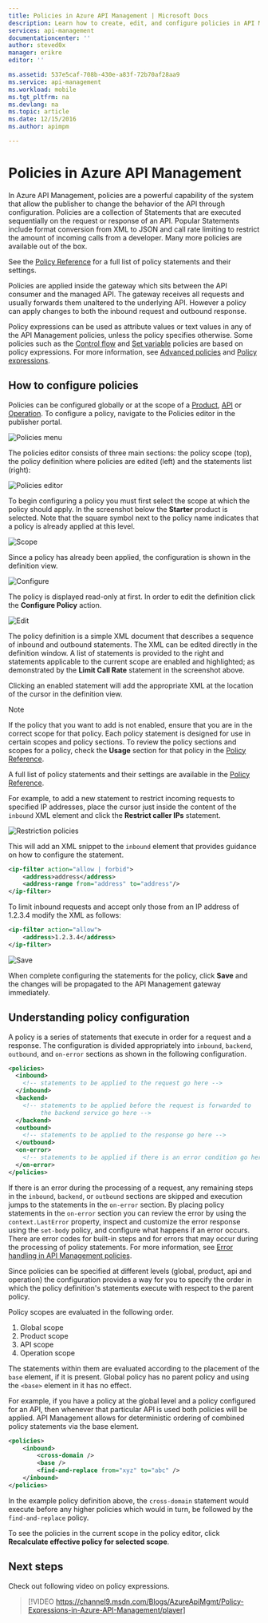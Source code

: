```yaml
---
title: Policies in Azure API Management | Microsoft Docs
description: Learn how to create, edit, and configure policies in API Management.
services: api-management
documentationcenter: ''
author: steved0x
manager: erikre
editor: ''

ms.assetid: 537e5caf-708b-430e-a83f-72b70af28aa9
ms.service: api-management
ms.workload: mobile
ms.tgt_pltfrm: na
ms.devlang: na
ms.topic: article
ms.date: 12/15/2016
ms.author: apimpm

---
```

# Policies in Azure API Management
In Azure API Management, policies are a powerful capability of the system that allow the publisher to change the behavior of the API through configuration. Policies are a collection of Statements that are executed sequentially on the request or response of an API. Popular Statements include format conversion from XML to JSON and call rate limiting to restrict the amount of incoming calls from a developer. Many more policies are available out of the box.

See the [Policy Reference][Policy Reference] for a full list of policy statements and their settings.

Policies are applied inside the gateway which sits between the API consumer and the managed API. The gateway receives all requests and usually forwards them unaltered to the underlying API. However a policy can apply changes to both the inbound request and outbound response.

Policy expressions can be used as attribute values or text values in any of the API Management policies, unless the policy specifies otherwise. Some policies such as the [Control flow][Control flow] and [Set variable][Set variable] policies are based on policy expressions. For more information, see [Advanced policies][Advanced policies] and [Policy expressions][Policy expressions].

## <a name="scopes"> </a>How to configure policies
Policies can be configured globally or at the scope of a [Product][Product], [API][API] or [Operation][Operation]. To configure a policy, navigate to the Policies editor in the publisher portal.

![Policies menu][policies-menu]

The policies editor consists of three main sections: the policy scope (top), the policy definition where policies are edited (left) and the statements list (right):

![Policies editor][policies-editor]

To begin configuring a policy you must first select the scope at which the policy should apply. In the screenshot below the **Starter** product is selected. Note that the square symbol next to the policy name indicates that a policy is already applied at this level.

![Scope][policies-scope]

Since a policy has already been applied, the configuration is shown in the definition view.

![Configure][policies-configure]

The policy is displayed read-only at first. In order to edit the definition click the **Configure Policy** action.

![Edit][policies-edit]

The policy definition is a simple XML document that describes a sequence of inbound and outbound statements. The XML can be edited directly in the definition window. A list of statements is provided to the right and statements applicable to the current scope are enabled and highlighted; as demonstrated by the **Limit Call Rate** statement in the screenshot above.

Clicking an enabled statement will add the appropriate XML at the location of the cursor in the definition view. 

> [!NOTE]
> If the policy that you want to add is not enabled, ensure that you are in the correct scope for that policy. Each policy statement is designed for use in certain scopes and policy sections. To review the policy sections and scopes for a policy, check the **Usage** section for that policy in the [Policy Reference][Policy Reference].
> 
> 

A full list of policy statements and their settings are available in the [Policy Reference][Policy Reference].

For example, to add a new statement to restrict incoming requests to specified IP addresses, place the cursor just inside the content of the `inbound` XML element and click the **Restrict caller IPs** statement.

![Restriction policies][policies-restrict]

This will add an XML snippet to the `inbound` element that provides guidance on how to configure the statement.

```xml
<ip-filter action="allow | forbid">
    <address>address</address>
    <address-range from="address" to="address"/>
</ip-filter>
```

To limit inbound requests and accept only those from an IP address of 1.2.3.4 modify the XML as follows:

```xml
<ip-filter action="allow">
    <address>1.2.3.4</address>
</ip-filter>
```

![Save][policies-save]

When complete configuring the statements for the policy, click **Save** and the changes will be propagated to the API Management gateway immediately.

## <a name="sections"> </a>Understanding policy configuration
A policy is a series of statements that execute in order for a request and a response. The configuration is divided appropriately into `inbound`, `backend`, `outbound`, and `on-error` sections as shown in the following configuration.

```xml
<policies>
  <inbound>
    <!-- statements to be applied to the request go here -->
  </inbound>
  <backend>
    <!-- statements to be applied before the request is forwarded to 
         the backend service go here -->
  </backend>
  <outbound>
    <!-- statements to be applied to the response go here -->
  </outbound>
  <on-error>
    <!-- statements to be applied if there is an error condition go here -->
  </on-error>
</policies> 
```

If there is an error during the processing of a request, any remaining steps in the `inbound`, `backend`, or `outbound` sections are skipped and execution jumps to the statements in the `on-error` section. By placing policy statements in the `on-error` section you can review the error by using the `context.LastError` property, inspect and customize the error response using the `set-body` policy, and configure what happens if an error occurs. There are error codes for built-in steps and for errors that may occur during the processing of policy statements. For more information, see [Error handling in API Management policies](https://msdn.microsoft.com/library/azure/mt629506.aspx).

Since policies can be specified at different levels (global, product, api and operation) the configuration provides a way for you to specify the order in which the policy definition's statements execute with respect to the parent policy. 

Policy scopes are evaluated in the following order.

1. Global scope
2. Product scope
3. API scope
4. Operation scope

The statements within them are evaluated according to the placement of the `base` element, if it is present. Global policy has no parent policy and using the `<base>` element in it has no effect.

For example, if you have a policy at the global level and a policy configured for an API, then whenever that particular API is used both policies will be applied. API Management allows for deterministic ordering of combined policy statements via the base element. 

```xml
<policies>
    <inbound>
        <cross-domain />
        <base />
        <find-and-replace from="xyz" to="abc" />
    </inbound>
</policies>
```

In the example policy definition above, the `cross-domain` statement would execute before any higher policies which would in turn, be followed by the `find-and-replace` policy. 

To see the policies in the current scope in the policy editor, click **Recalculate effective policy for selected scope**.

## Next steps
Check out following video on policy expressions.

> [!VIDEO https://channel9.msdn.com/Blogs/AzureApiMgmt/Policy-Expressions-in-Azure-API-Management/player]
> 
> 

[Policy Reference]: api-management-policy-reference.md
[Product]: api-management-howto-add-products.md
[API]: api-management-howto-add-products.md#add-apis 
[Operation]: api-management-howto-add-operations.md

[Advanced policies]: https://msdn.microsoft.com/library/azure/dn894085.aspx
[Control flow]: https://msdn.microsoft.com/library/azure/dn894085.aspx#choose
[Set variable]: https://msdn.microsoft.com/library/azure/dn894085.aspx#set_variable
[Policy expressions]: https://msdn.microsoft.com/library/azure/dn910913.aspx

[policies-menu]: ./media/api-management-howto-policies/api-management-policies-menu.png
[policies-editor]: ./media/api-management-howto-policies/api-management-policies-editor.png
[policies-scope]: ./media/api-management-howto-policies/api-management-policies-scope.png
[policies-configure]: ./media/api-management-howto-policies/api-management-policies-configure.png
[policies-edit]: ./media/api-management-howto-policies/api-management-policies-edit.png
[policies-restrict]: ./media/api-management-howto-policies/api-management-policies-restrict.png
[policies-save]: ./media/api-management-howto-policies/api-management-policies-save.png
